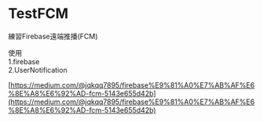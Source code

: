 # TestFCM
練習Firebase遠端推播(FCM)

使用  
1.firebase  
2.UserNotification  

[https://medium.com/@jqkqq7895/firebase%E9%81%A0%E7%AB%AF%E6%8E%A8%E6%92%AD-fcm-5143e655d42b](https://medium.com/@jqkqq7895/firebase%E9%81%A0%E7%AB%AF%E6%8E%A8%E6%92%AD-fcm-5143e655d42b)
